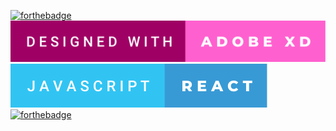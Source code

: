 [![forthebadge](https://forthebadge.com/images/badges/built-with-love.svg)](https://forthebadge.com)
[![DesignedWithAdobeXD](./src/images/designed-with-adobe-xd.svg)](https://www.adobe.com/products/xd.html)
[![buildwithReact](./src/images/javascript-react.svg)](https://reactjs.org/)
[![forthebadge](https://forthebadge.com/images/badges/uses-css.svg)](https://forthebadge.com)